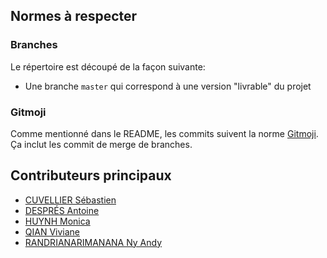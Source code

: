 ## Normes à respecter
### Branches
Le répertoire est découpé de la façon suivante:
- Une branche `master` qui correspond à une version "livrable" du projet

### Gitmoji
Comme mentionné dans le README, les commits suivent la norme
[Gitmoji](https://gitmoji.dev/). Ça inclut les commit de merge de branches.

## Contributeurs principaux
- [CUVELLIER Sébastien](https://github.com/Saibe1111)
- [DESPRÉS Antoine](https://github.com/antoinedespres)
- [HUYNH Monica](https://github.com/Nakoshima)
- [QIAN Viviane](https://github.com/HocusPocusCitrus)
- [RANDRIANARIMANANA Ny Andy](https://github.com/OnlyNyZe)
